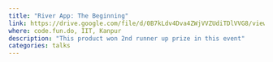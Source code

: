 ```yaml
---
title: "River App: The Beginning"
link: https://drive.google.com/file/d/0B7kLdv4Dva4ZWjVVZUdiTDlVVG8/view
where: code.fun.do, IIT, Kanpur
description: "This product won 2nd runner up prize in this event"
categories: talks
---
```

